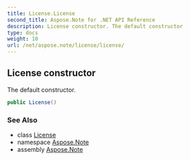 ```yaml
---
title: License.License
second_title: Aspose.Note for .NET API Reference
description: License constructor. The default constructor
type: docs
weight: 10
url: /net/aspose.note/license/license/
---
```

## License constructor

The default constructor.

```csharp
public License()
```

### See Also

* class [License](../)
* namespace [Aspose.Note](../../license/)
* assembly [Aspose.Note](../../../)


